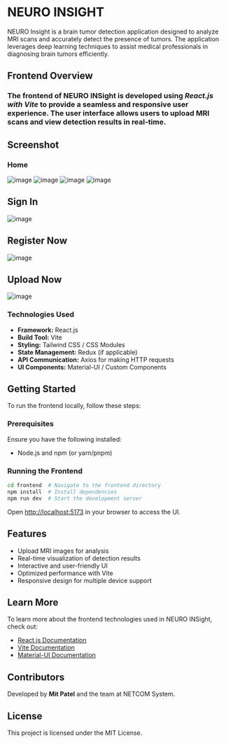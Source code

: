 # NEURO INSIGHT

NEURO Insight is a brain tumor detection application designed to analyze MRI scans and accurately detect the presence of tumors. The application leverages deep learning techniques to assist medical professionals in diagnosing brain tumors efficiently.

## Frontend Overview

### The frontend of NEURO INSight is developed using *React.js with Vite* to provide a seamless and responsive user experience. The user interface allows users to upload MRI scans and view detection results in real-time. 

## Screenshot

### Home 
![image](https://github.com/user-attachments/assets/520f0d32-1a92-4743-95bd-ba03276842ab)
![image](https://github.com/user-attachments/assets/a667aabc-a614-4d41-907f-19a4ff48ae0f)
![image](https://github.com/user-attachments/assets/9468adf4-284a-4ce5-b35c-36c05d906f22)
![image](https://github.com/user-attachments/assets/66f4d7d6-b52d-4748-9d9a-4926d98f92a1)

## Sign In
![image](https://github.com/user-attachments/assets/9ed16bde-3635-4d36-adfa-62b7b7ffc5b7)

## Register Now
![image](https://github.com/user-attachments/assets/9bf7fe56-22af-456e-816a-07b791877133)

## Upload Now
![image](https://github.com/user-attachments/assets/233a748f-cc46-4dfc-ac55-b62ba79d1228)


 
### Technologies Used

- **Framework:** React.js
- **Build Tool:** Vite
- **Styling:** Tailwind CSS / CSS Modules
- **State Management:** Redux (if applicable)
- **API Communication:** Axios for making HTTP requests
- **UI Components:** Material-UI / Custom Components

## Getting Started

To run the frontend locally, follow these steps:

### Prerequisites

Ensure you have the following installed:

- Node.js and npm (or yarn/pnpm)

### Running the Frontend

```bash
cd frontend  # Navigate to the frontend directory
npm install  # Install dependencies
npm run dev  # Start the development server
```

Open [http://localhost:5173](http://localhost:5173) in your browser to access the UI.

## Features

- Upload MRI images for analysis
- Real-time visualization of detection results
- Interactive and user-friendly UI
- Optimized performance with Vite
- Responsive design for multiple device support

## Learn More

To learn more about the frontend technologies used in NEURO INSight, check out:

- [React.js Documentation](https://react.dev/)
- [Vite Documentation](https://vitejs.dev/)
- [Material-UI Documentation](https://mui.com/)

## Contributors

Developed by **Mit Patel** and the team at NETCOM System.

## License

This project is licensed under the MIT License.

